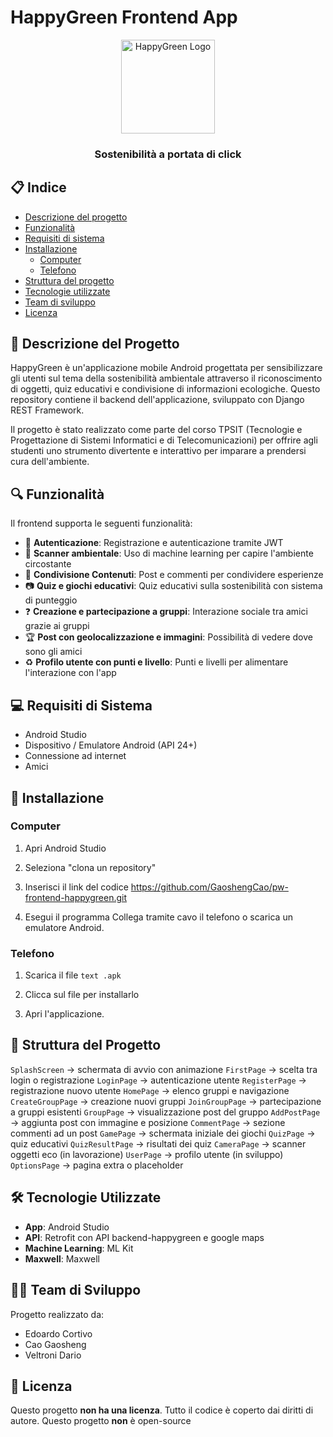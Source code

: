 # HappyGreen Frontend App

<div align="center">
  <img src=media/img/logo.png alt="HappyGreen Logo" width="150">
  <h3>Sostenibilità a portata di click</h3>
</div>

## 📋 Indice
- [Descrizione del progetto](#-descrizione-del-progetto)
- [Funzionalità](#-funzionalità)
- [Requisiti di sistema](#-requisiti-di-sistema)
- [Installazione](#-installazione)
  - [Computer](#computer)
  - [Telefono](#telefono)
- [Struttura del progetto](#-struttura-del-progetto)
- [Tecnologie utilizzate](#-tecnologie-utilizzate)
- [Team di sviluppo](#-team-di-sviluppo)
- [Licenza](#-licenza)

## 📝 Descrizione del Progetto

HappyGreen è un'applicazione mobile Android progettata per sensibilizzare gli utenti sul tema della sostenibilità ambientale attraverso il riconoscimento di oggetti, quiz educativi e condivisione di informazioni ecologiche. Questo repository contiene il backend dell'applicazione, sviluppato con Django REST Framework.

Il progetto è stato realizzato come parte del corso TPSIT (Tecnologie e Progettazione di Sistemi Informatici e di Telecomunicazioni) per offrire agli studenti uno strumento divertente e interattivo per imparare a prendersi cura dell'ambiente.

## 🔍 Funzionalità

Il frontend supporta le seguenti funzionalità:

- 👤 **Autenticazione**: Registrazione e autenticazione tramite JWT
- 👥 **Scanner ambientale**: Uso di machine learning per capire l'ambiente circostante
- 📱 **Condivisione Contenuti**: Post e commenti per condividere esperienze 
- 📷 **Quiz e giochi educativi**: Quiz educativi sulla sostenibilità con sistema di punteggio
- ❓ **Creazione e partecipazione a gruppi**: Interazione sociale tra amici grazie ai gruppi
- 🏆 **Post con geolocalizzazione e immagini**: Possibilità di vedere dove sono gli amici
- ♻️ **Profilo utente con punti e livello**: Punti e livelli per alimentare l'interazione con l'app

## 💻 Requisiti di Sistema

- Android Studio
- Dispositivo / Emulatore Android (API 24+)
- Connessione ad internet
- Amici

## 🚀 Installazione

### Computer

1. Apri Android Studio

2. Seleziona "clona un repository"

3. Inserisci il link del codice
   https://github.com/GaoshengCao/pw-frontend-happygreen.git
   
4. Esegui il programma
   Collega tramite cavo il telefono o scarica un emulatore Android.

### Telefono

1. Scarica il file ```text .apk ```

2. Clicca sul file per installarlo

3. Apri l'applicazione.

## 📁 Struttura del Progetto

``` SplashScreen ```      → schermata di avvio con animazione
``` FirstPage ```         → scelta tra login o registrazione
``` LoginPage ```         → autenticazione utente
``` RegisterPage ```      → registrazione nuovo utente
``` HomePage ```          → elenco gruppi e navigazione
``` CreateGroupPage ```   → creazione nuovi gruppi
``` JoinGroupPage ```     → partecipazione a gruppi esistenti
``` GroupPage ```         → visualizzazione post del gruppo
``` AddPostPage ```       → aggiunta post con immagine e posizione
``` CommentPage ```       → sezione commenti ad un post
``` GamePage ```          → schermata iniziale dei giochi
``` QuizPage ```          → quiz educativi
``` QuizResultPage ```    → risultati dei quiz
``` CameraPage ```        → scanner oggetti eco (in lavorazione)
``` UserPage ```          → profilo utente (in sviluppo)
``` OptionsPage ```       → pagina extra o placeholder

## 🛠 Tecnologie Utilizzate

- **App**: Android Studio
- **API**: Retrofit con API backend-happygreen e google maps
- **Machine Learning**: ML Kit
- **Maxwell**: Maxwell

## 👨‍💻 Team di Sviluppo

Progetto realizzato da:
- Edoardo Cortivo
- Cao Gaosheng
- Veltroni Dario

## 📄 Licenza

Questo progetto **non ha una licenza**.
Tutto il codice è coperto dai diritti di autore.
Questo progetto **non** è open-source 
